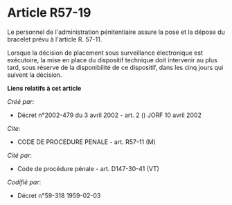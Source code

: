# Article R57-19

Le personnel de l'administration pénitentiaire assure la pose et la dépose du bracelet prévu à l'article R. 57-11.

Lorsque la décision de placement sous surveillance électronique est exécutoire, la mise en place du dispositif technique doit
intervenir au plus tard, sous réserve de la disponibilité de ce dispositif, dans les cinq jours qui suivent la décision.

**Liens relatifs à cet article**

_Créé par_:

  - Décret n°2002-479 du 3 avril 2002 - art. 2 () JORF 10 avril 2002

_Cite_:

  - CODE DE PROCEDURE PENALE - art. R57-11 (M)

_Cité par_:

  - Code de procédure pénale - art. D147-30-41 (VT)

_Codifié par_:

  - Décret n°59-318 1959-02-03
